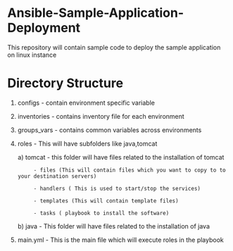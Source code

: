 # Ansible-Sample-Application-Deployment
This repository will contain sample code to deploy the sample application on linux instance

# Directory Structure
  1. configs - contain environment specific variable
  2. inventories - contains inventory file for each environment
  3. groups_vars - contains common variables across environments
  4. roles - This will have subfolders like java,tomcat

       a) tomcat - this folder will have files related to the installation of tomcat

              - files (This will contain files which you want to copy to to your destination servers)

              - handlers ( This is used to start/stop the services)

              - templates (This will contain template files)

              - tasks ( playbook to install the software)

        b) java - This folder will have files related to the installation of java

  5. main.yml - This is the main file which will execute roles in the playbook

